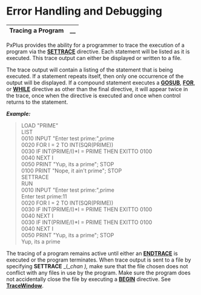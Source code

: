 # Error Handling and Debugging

**Tracing a Program** |  **__**  
---|---  
  
PxPlus provides the ability for a programmer to trace the execution of a program via the **[SETTRACE](../../../directives/settrace.md)** directive. Each statement will be listed as it is executed. This trace output can either be displayed or written to a file.

The trace output will contain a listing of the statement that is being executed. If a statement repeats itself, then only one occurrence of the output will be displayed. If a compound statement executes a **[GOSUB](../../../directives/gosub.md)**, **[FOR](../../../directives/for.md)**, or **[WHILE](../../../directives/while.md)** directive as other than the final directive, it will appear twice in the trace, once when the directive is executed and once when control returns to the statement.

**_Example:_**

> LOAD "PRIME"   
>  LIST   
>  0010 INPUT "Enter test prime:",prime   
>  0020 FOR I = 2 TO INT(SQR(PRIME))   
>  0030 IF INT(PRIME/I)*I = PRIME THEN EXITTO 0100   
>  0040 NEXT I   
>  0050 PRINT "Yup, its a prime"; STOP   
>  0100 PRINT "Nope, it ain't prime"; STOP   
>  SETTRACE   
>  RUN   
>  0010 INPUT "Enter test prime:",prime   
>  Enter test prime:11   
>  0020 FOR I = 2 TO INT(SQR(PRIME))   
>  0030 IF INT(PRIME/I)*I = PRIME THEN EXITTO 0100   
>  0040 NEXT I   
>  0030 IF INT(PRIME/I)*I = PRIME THEN EXITTO 0100   
>  0040 NEXT I   
>  0050 PRINT "Yup, its a prime"; STOP   
>  Yup, its a prime

The tracing of a program remains active until either an **[ENDTRACE](../../../directives/endtrace.md)** is executed or the program terminates. When trace output is sent to a file by specifying **SETTRACE** _(__chan_ _),_ make sure that the file chosen does not conflict with any files in use by the program. Make sure the program does not accidentally close the file by executing a **[BEGIN](../../../directives/begin.md)** directive. See **[TraceWindow](Windows%20Debugging%20Environment.htm#trace)**.
